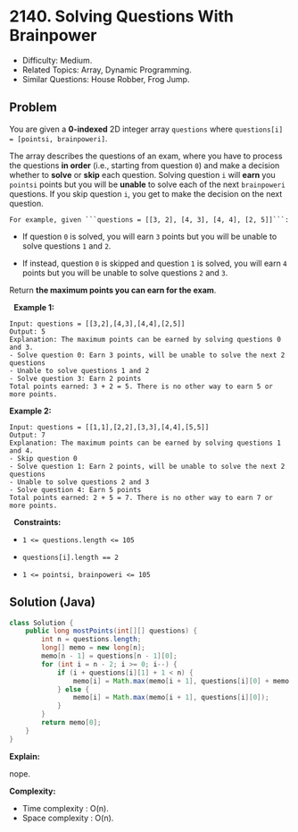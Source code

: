 # 2140. Solving Questions With Brainpower

- Difficulty: Medium.
- Related Topics: Array, Dynamic Programming.
- Similar Questions: House Robber, Frog Jump.

## Problem

You are given a **0-indexed** 2D integer array ```questions``` where ```questions[i] = [pointsi, brainpoweri]```.

The array describes the questions of an exam, where you have to process the questions **in order** (i.e., starting from question ```0```) and make a decision whether to **solve** or **skip** each question. Solving question ```i``` will **earn** you ```pointsi``` points but you will be **unable** to solve each of the next ```brainpoweri``` questions. If you skip question ```i```, you get to make the decision on the next question.


	For example, given ```questions = [[3, 2], [4, 3], [4, 4], [2, 5]]```:

	
		
- If question ```0``` is solved, you will earn ```3``` points but you will be unable to solve questions ```1``` and ```2```.
		
- If instead, question ```0``` is skipped and question ```1``` is solved, you will earn ```4``` points but you will be unable to solve questions ```2``` and ```3```.
	
	


Return **the **maximum** points you can earn for the exam**.

 
**Example 1:**

```
Input: questions = [[3,2],[4,3],[4,4],[2,5]]
Output: 5
Explanation: The maximum points can be earned by solving questions 0 and 3.
- Solve question 0: Earn 3 points, will be unable to solve the next 2 questions
- Unable to solve questions 1 and 2
- Solve question 3: Earn 2 points
Total points earned: 3 + 2 = 5. There is no other way to earn 5 or more points.
```

**Example 2:**

```
Input: questions = [[1,1],[2,2],[3,3],[4,4],[5,5]]
Output: 7
Explanation: The maximum points can be earned by solving questions 1 and 4.
- Skip question 0
- Solve question 1: Earn 2 points, will be unable to solve the next 2 questions
- Unable to solve questions 2 and 3
- Solve question 4: Earn 5 points
Total points earned: 2 + 5 = 7. There is no other way to earn 7 or more points.
```

 
**Constraints:**


	
- ```1 <= questions.length <= 105```
	
- ```questions[i].length == 2```
	
- ```1 <= pointsi, brainpoweri <= 105```



## Solution (Java)

```java
class Solution {
    public long mostPoints(int[][] questions) {
        int n = questions.length;
        long[] memo = new long[n];
        memo[n - 1] = questions[n - 1][0];
        for (int i = n - 2; i >= 0; i--) {
            if (i + questions[i][1] + 1 < n) {
                memo[i] = Math.max(memo[i + 1], questions[i][0] + memo[i + questions[i][1] + 1]);
            } else {
                memo[i] = Math.max(memo[i + 1], questions[i][0]);
            }
        }
        return memo[0];
    }
}
```

**Explain:**

nope.

**Complexity:**

* Time complexity : O(n).
* Space complexity : O(n).
